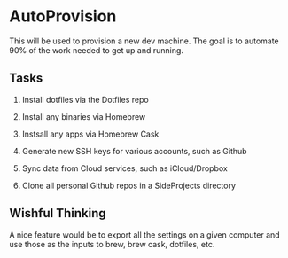 # AutoProvision

This will be used to provision a new dev machine. The goal is to automate 90% of the work needed to get up and running.

Tasks
-----

1) Install dotfiles via the Dotfiles repo

2) Install any binaries via Homebrew

3) Instsall any apps via Homebrew Cask

4) Generate new SSH keys for various accounts, such as Github

5) Sync data from Cloud services, such as iCloud/Dropbox 

6) Clone all personal Github repos in a SideProjects directory


Wishful Thinking
----------------

A nice feature would be to export all the settings on a given computer and use those as the inputs to brew, brew cask, dotfiles, etc.
